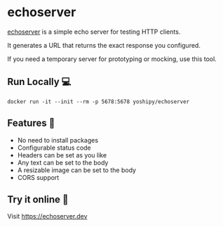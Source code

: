 # echoserver

[echoserver](https://echoserver.dev) is a simple echo server for testing HTTP clients.

It generates a URL that returns the exact response you configured.

If you need a temporary server for prototyping or mocking, use this tool.

## Run Locally 💻

```:bash
docker run -it --init --rm -p 5678:5678 yoshipy/echoserver
```

## Features 🎉

- No need to install packages
- Configurable status code
- Headers can be set as you like
- Any text can be set to the body
- A resizable image can be set to the body
- CORS support

## Try it online 👋

Visit <https://echoserver.dev>
